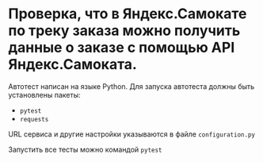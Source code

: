 # Проверка, что в Яндекс.Самокате по треку заказа можно получить данные о заказе с помощью API Яндекс.Самоката.

Автотест написан на языке Python.
Для запуска автотеста должны быть установлены пакеты:
* `pytest`
* `requests`

URL сервиса и другие настройки указываются в файле `configuration.py` 

Запустить все тесты можно командой `pytest`
